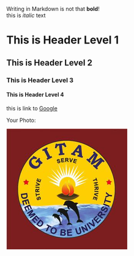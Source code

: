 Writing in Markdown is not that __bold__!  
 this is *italic* text


# This is Header Level 1  
## This is Header Level 2
### This is Header Level 3
#### This is Header Level 4      



this is link to [Google](https://www.google.co.in)

Your Photo:

![Pavankumar](gitamlogo.jpg)